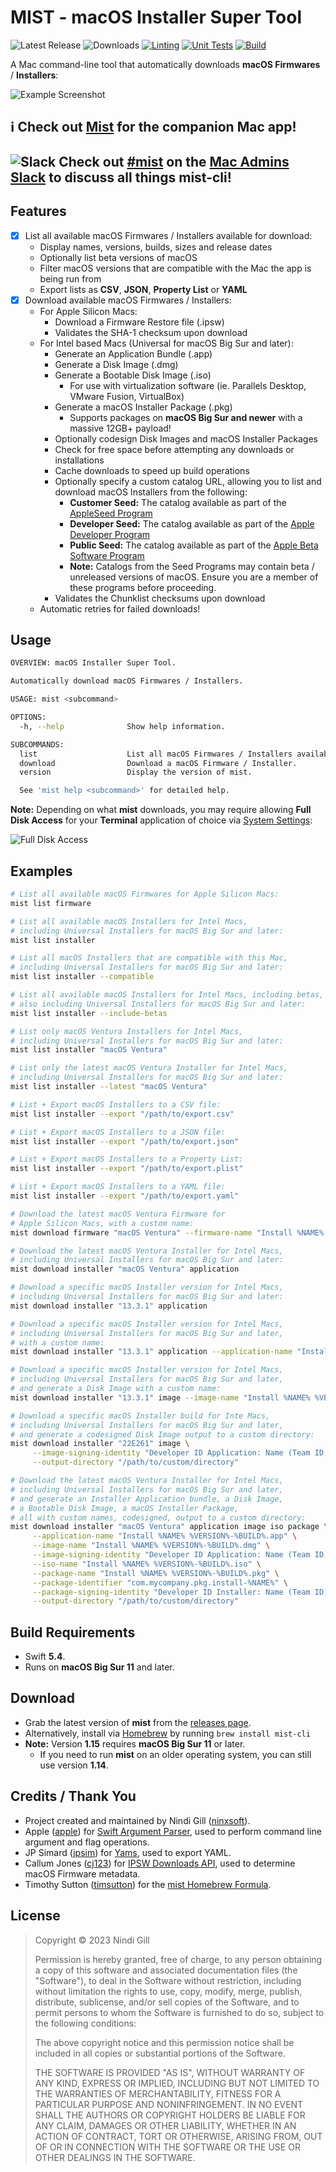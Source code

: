 # MIST - macOS Installer Super Tool

![Latest Release](https://img.shields.io/github/v/release/ninxsoft/mist-cli?display_name=tag&label=Latest%20Release&sort=semver) ![Downloads](https://img.shields.io/github/downloads/ninxsoft/mist-cli/total?label=Downloads) [![Linting](https://github.com/ninxsoft/mist-cli/actions/workflows/linting.yml/badge.svg)](https://github.com/ninxsoft/mist-cli/actions/workflows/linting.yml) [![Unit Tests](https://github.com/ninxsoft/mist-cli/actions/workflows/unit_tests.yml/badge.svg)](https://github.com/ninxsoft/mist-cli/actions/workflows/unit_tests.yml) [![Build](https://github.com/ninxsoft/mist-cli/actions/workflows/build.yml/badge.svg)](https://github.com/ninxsoft/mist-cli/actions/workflows/build.yml)

A Mac command-line tool that automatically downloads **macOS Firmwares** / **Installers**:

![Example Screenshot](README%20Resources/Example.png)

<!-- markdownlint-disable no-trailing-punctuation -->

## :information_source: Check out [Mist](https://github.com/ninxsoft/Mist) for the companion Mac app!

## ![Slack](README%20Resources/Slack.png) Check out [#mist](https://macadmins.slack.com/archives/CF0CFM5B7) on the [Mac Admins Slack](https://macadmins.slack.com) to discuss all things mist-cli!

<!-- markdownlint-enable no-trailing-punctuation -->

## Features

- [x] List all available macOS Firmwares / Installers available for download:
  - Display names, versions, builds, sizes and release dates
  - Optionally list beta versions of macOS
  - Filter macOS versions that are compatible with the Mac the app is being run from
  - Export lists as **CSV**, **JSON**, **Property List** or **YAML**
- [x] Download available macOS Firmwares / Installers:
  - For Apple Silicon Macs:
    - Download a Firmware Restore file (.ipsw)
    - Validates the SHA-1 checksum upon download
  - For Intel based Macs (Universal for macOS Big Sur and later):
    - Generate an Application Bundle (.app)
    - Generate a Disk Image (.dmg)
    - Generate a Bootable Disk Image (.iso)
      - For use with virtualization software (ie. Parallels Desktop, VMware Fusion, VirtualBox)
    - Generate a macOS Installer Package (.pkg)
      - Supports packages on **macOS Big Sur and newer** with a massive 12GB+ payload!
    - Optionally codesign Disk Images and macOS Installer Packages
    - Check for free space before attempting any downloads or installations
    - Cache downloads to speed up build operations
    - Optionally specify a custom catalog URL, allowing you to list and download macOS Installers from the following:
      - **Customer Seed:** The catalog available as part of the [AppleSeed Program](https://appleseed.apple.com/)
      - **Developer Seed:** The catalog available as part of the [Apple Developer Program](https://developer.apple.com/programs/)
      - **Public Seed:** The catalog available as part of the [Apple Beta Software Program](https://beta.apple.com/)
      - **Note:** Catalogs from the Seed Programs may contain beta / unreleased versions of macOS. Ensure you are a member of these programs before proceeding.
    - Validates the Chunklist checksums upon download
  - Automatic retries for failed downloads!

## Usage

```bash
OVERVIEW: macOS Installer Super Tool.

Automatically download macOS Firmwares / Installers.

USAGE: mist <subcommand>

OPTIONS:
  -h, --help              Show help information.

SUBCOMMANDS:
  list                    List all macOS Firmwares / Installers available to download.
  download                Download a macOS Firmware / Installer.
  version                 Display the version of mist.

  See 'mist help <subcommand>' for detailed help.
```

**Note:** Depending on what **mist** downloads, you may require allowing **Full Disk Access** for your **Terminal** application of choice via [System Settings](https://support.apple.com/en-us/guide/mac-help/mh15217/13.0/mac/13.0):

![Full Disk Access](README%20Resources/Full%20Disk%20Access.png)

## Examples

```bash
# List all available macOS Firmwares for Apple Silicon Macs:
mist list firmware

# List all available macOS Installers for Intel Macs,
# including Universal Installers for macOS Big Sur and later:
mist list installer

# List all macOS Installers that are compatible with this Mac,
# including Universal Installers for macOS Big Sur and later:
mist list installer --compatible

# List all available macOS Installers for Intel Macs, including betas,
# also including Universal Installers for macOS Big Sur and later:
mist list installer --include-betas

# List only macOS Ventura Installers for Intel Macs,
# including Universal Installers for macOS Big Sur and later:
mist list installer "macOS Ventura"

# List only the latest macOS Ventura Installer for Intel Macs,
# including Universal Installers for macOS Big Sur and later:
mist list installer --latest "macOS Ventura"

# List + Export macOS Installers to a CSV file:
mist list installer --export "/path/to/export.csv"

# List + Export macOS Installers to a JSON file:
mist list installer --export "/path/to/export.json"

# List + Export macOS Installers to a Property List:
mist list installer --export "/path/to/export.plist"

# List + Export macOS Installers to a YAML file:
mist list installer --export "/path/to/export.yaml"

# Download the latest macOS Ventura Firmware for
# Apple Silicon Macs, with a custom name:
mist download firmware "macOS Ventura" --firmware-name "Install %NAME% %VERSION%-%BUILD%.ipsw"

# Download the latest macOS Ventura Installer for Intel Macs,
# including Universal Installers for macOS Big Sur and later:
mist download installer "macOS Ventura" application

# Download a specific macOS Installer version for Intel Macs,
# including Universal Installers for macOS Big Sur and later:
mist download installer "13.3.1" application

# Download a specific macOS Installer version for Intel Macs,
# including Universal Installers for macOS Big Sur and later,
# with a custom name:
mist download installer "13.3.1" application --application-name "Install %NAME% %VERSION%-%BUILD%.app"

# Download a specific macOS Installer version for Intel Macs,
# including Universal Installers for macOS Big Sur and later,
# and generate a Disk Image with a custom name:
mist download installer "13.3.1" image --image-name "Install %NAME% %VERSION%-%BUILD%.dmg"

# Download a specific macOS Installer build for Inte Macs,
# including Universal Installers for macOS Big Sur and later,
# and generate a codesigned Disk Image output to a custom directory:
mist download installer "22E261" image \
     --image-signing-identity "Developer ID Application: Name (Team ID)" \
     --output-directory "/path/to/custom/directory"

# Download the latest macOS Ventura Installer for Intel Macs,
# including Universal Installers for macOS Big Sur and later,
# and generate an Installer Application bundle, a Disk Image,
# a Bootable Disk Image, a macOS Installer Package,
# all with custom names, codesigned, output to a custom directory:
mist download installer "macOS Ventura" application image iso package \
     --application-name "Install %NAME% %VERSION%-%BUILD%.app" \
     --image-name "Install %NAME% %VERSION%-%BUILD%.dmg" \
     --image-signing-identity "Developer ID Application: Name (Team ID)" \
     --iso-name "Install %NAME% %VERSION%-%BUILD%.iso" \
     --package-name "Install %NAME% %VERSION%-%BUILD%.pkg" \
     --package-identifier "com.mycompany.pkg.install-%NAME%" \
     --package-signing-identity "Developer ID Installer: Name (Team ID)" \
     --output-directory "/path/to/custom/directory"
```

## Build Requirements

- Swift **5.4**.
- Runs on **macOS Big Sur 11** and later.

## Download

- Grab the latest version of **mist** from the [releases page](https://github.com/ninxsoft/mist-cli/releases).
- Alternatively, install via [Homebrew](https://brew.sh) by running `brew install mist-cli`
- **Note:** Version **1.15** requires **macOS Big Sur 11** or later.
  - If you need to run **mist** on an older operating system, you can still use version **1.14**.

## Credits / Thank You

- Project created and maintained by Nindi Gill ([ninxsoft](https://github.com/ninxsoft)).
- Apple ([apple](https://github.com/apple)) for [Swift Argument Parser](https://github.com/apple/swift-argument-parser), used to perform command line argument and flag operations.
- JP Simard ([jpsim](https://github.com/jpsim)) for [Yams](https://github.com/jpsim/Yams), used to export YAML.
- Callum Jones ([cj123](https://github.com/cj123)) for [IPSW Downloads API](https://ipswdownloads.docs.apiary.io), used to determine macOS Firmware metadata.
- Timothy Sutton ([timsutton](https://github.com/timsutton)) for the [mist Homebrew Formula](https://formulae.brew.sh/formula/mist).

## License

> Copyright © 2023 Nindi Gill
>
> Permission is hereby granted, free of charge, to any person obtaining a copy
> of this software and associated documentation files (the "Software"), to deal
> in the Software without restriction, including without limitation the rights
> to use, copy, modify, merge, publish, distribute, sublicense, and/or sell
> copies of the Software, and to permit persons to whom the Software is
> furnished to do so, subject to the following conditions:
>
> The above copyright notice and this permission notice shall be included in all
> copies or substantial portions of the Software.
>
> THE SOFTWARE IS PROVIDED "AS IS", WITHOUT WARRANTY OF ANY KIND, EXPRESS OR
> IMPLIED, INCLUDING BUT NOT LIMITED TO THE WARRANTIES OF MERCHANTABILITY,
> FITNESS FOR A PARTICULAR PURPOSE AND NONINFRINGEMENT. IN NO EVENT SHALL THE
> AUTHORS OR COPYRIGHT HOLDERS BE LIABLE FOR ANY CLAIM, DAMAGES OR OTHER
> LIABILITY, WHETHER IN AN ACTION OF CONTRACT, TORT OR OTHERWISE, ARISING FROM,
> OUT OF OR IN CONNECTION WITH THE SOFTWARE OR THE USE OR OTHER DEALINGS IN THE
> SOFTWARE.
